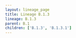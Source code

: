```yaml
---
layout: lineage_page
title: Lineage B.1.3
lineage: B.1.3
parent: B.1
children: ['B.1.3', 'B.1.3.1']
---
```

